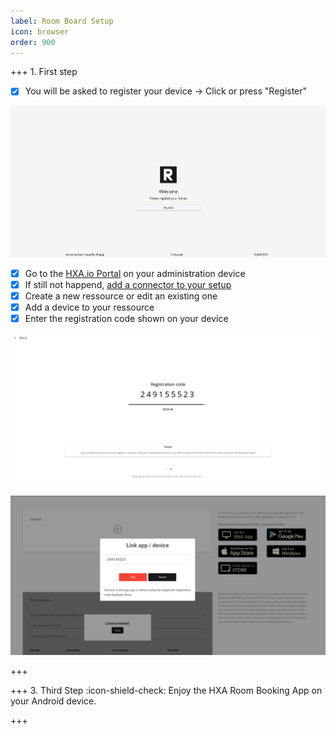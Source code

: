 ```yaml
---
label: Room Board Setup
icon: browser
order: 900
---
```


+++ 1. First step
- [x] You will be asked to register your device -> Click or press "Register"

![Click or Press "Register" to get shown the registration code](/images/HXA.io_device_registration.png)

- [x] Go to the [HXA.io Portal](https://portal.hxa.io) on your administration device
- [x] If still not happend, [add a connector to your setup](/setup/connector-setup.md)
- [x] Create a new ressource or edit an existing one
- [x] Add a device to your ressource
- [x] Enter the registration code shown on your device

![Registration code shown on your device](/images/HXA.io_registration_code.png)

![Enter registration code on adding device to your ressource](/images/HXA.io_registration_code_02.png)

+++

+++ 3. Third Step
:icon-shield-check: Enjoy the HXA Room Booking App on your Android device.

+++
